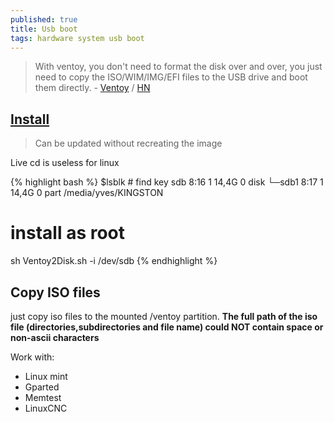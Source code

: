 ```yaml
---
published: true
title: Usb boot
tags: hardware system usb boot
---
```

> With ventoy, you don't need to format the disk over and over, you just need to copy the ISO/WIM/IMG/EFI files to the USB drive and boot them directly. - [Ventoy](https://www.ventoy.net/en/index.html) / [HN](https://news.ycombinator.com/item?id=24241485)

## [Install](https://www.ventoy.net/en/doc_start.html)
> Can be updated without recreating the image

Live cd is useless for linux

{% highlight bash %}
$lsblk # find key
sdb      8:16   1  14,4G  0 disk 
└─sdb1   8:17   1  14,4G  0 part /media/yves/KINGSTON

# install as root 
sh Ventoy2Disk.sh -i /dev/sdb
{% endhighlight %}


## Copy ISO files
just copy iso files to the mounted /ventoy partition.
**The full path of the iso file (directories,subdirectories and file name) could NOT contain space or non-ascii characters**

Work with:
- Linux mint
- Gparted
- Memtest
- LinuxCNC